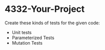 # 4332-Your-Project  
Create these kinds of tests for the given code:  
- Unit tests  
- Parameterized Tests
- Mutation Tests  
